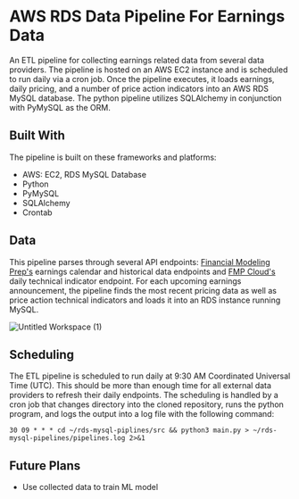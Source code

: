 # AWS RDS Data Pipeline For Earnings Data
An ETL pipeline for collecting earnings related data from several data providers. The pipeline is hosted on an AWS EC2 instance and is scheduled to run daily via a cron job. Once the pipeline executes, it loads earnings, daily pricing, and a number of price action indicators into an AWS RDS MySQL database. The python pipeline utilizes SQLAlchemy in conjunction with PyMySQL as the ORM. 

## Built With
The pipeline is built on these frameworks and platforms:
* AWS: EC2, RDS MySQL Database
* Python
* PyMySQL
* SQLAlchemy
* Crontab

## Data
This pipeline parses through several API endpoints: [Financial Modeling Prep's](https://site.financialmodelingprep.com/developer/docs) earnings calendar and historical data endpoints and [FMP Cloud's](https://fmpcloud.io/documentation) daily technical indicator endpoint. For each upcoming earnings announcement, the pipeline finds the most recent pricing data as well as price action technical indicators and loads it into an RDS instance running MySQL. 

![Untitled Workspace (1)](https://user-images.githubusercontent.com/45079557/150410944-eb8c8e30-ac2d-4f23-bb03-cb5c3f489cfb.png)

## Scheduling 
The ETL pipeline is scheduled to run daily at 9:30 AM Coordinated Universal Time (UTC). This should be more than enough time for all external data providers to refresh their daily endpoints. The scheduling is handled by a cron job that changes directory into the cloned repository, runs the python program, and logs the output into a log file with the following command:

```Shell
30 09 * * * cd ~/rds-mysql-piplines/src && python3 main.py > ~/rds-mysql-pipelines/pipelines.log 2>&1
```

## Future Plans
* Use collected data to train ML model 
